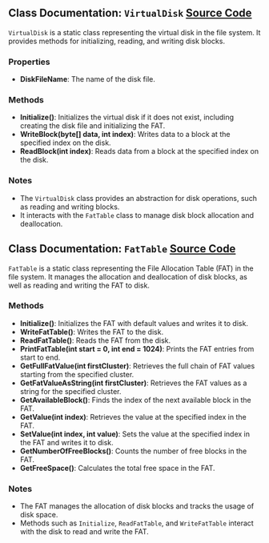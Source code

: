 ## Class Documentation: `VirtualDisk` [Source Code](./Disk/VirtualDisk.cs)
`VirtualDisk` is a static class representing the virtual disk in the file system. It provides methods for initializing, reading, and writing disk blocks.

### Properties
- **DiskFileName**: The name of the disk file.

### Methods
- **Initialize()**: Initializes the virtual disk if it does not exist, including creating the disk file and initializing the FAT.
- **WriteBlock(byte[] data, int index)**: Writes data to a block at the specified index on the disk.
- **ReadBlock(int index)**: Reads data from a block at the specified index on the disk.

### Notes
- The `VirtualDisk` class provides an abstraction for disk operations, such as reading and writing blocks.
- It interacts with the `FatTable` class to manage disk block allocation and deallocation.

## Class Documentation: `FatTable` [Source Code](./Disk/FatTable.cs)
`FatTable` is a static class representing the File Allocation Table (FAT) in the file system. It manages the allocation and deallocation of disk blocks, as well as reading and writing the FAT to disk.

### Methods
- **Initialize()**: Initializes the FAT with default values and writes it to disk.
- **WriteFatTable()**: Writes the FAT to the disk.
- **ReadFatTable()**: Reads the FAT from the disk.
- **PrintFatTable(int start = 0, int end = 1024)**: Prints the FAT entries from start to end.
- **GetFullFatValue(int firstCluster)**: Retrieves the full chain of FAT values starting from the specified cluster.
- **GetFatValueAsString(int firstCluster)**: Retrieves the FAT values as a string for the specified cluster.
- **GetAvailableBlock()**: Finds the index of the next available block in the FAT.
- **GetValue(int index)**: Retrieves the value at the specified index in the FAT.
- **SetValue(int index, int value)**: Sets the value at the specified index in the FAT and writes it to disk.
- **GetNumberOfFreeBlocks()**: Counts the number of free blocks in the FAT.
- **GetFreeSpace()**: Calculates the total free space in the FAT.

### Notes
- The FAT manages the allocation of disk blocks and tracks the usage of disk space.
- Methods such as `Initialize`, `ReadFatTable`, and `WriteFatTable` interact with the disk to read and write the FAT.
